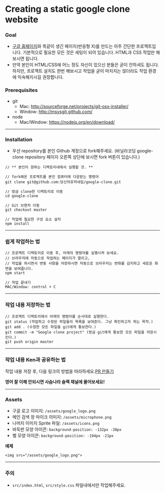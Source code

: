 # Creating a static google clone website

### Goal

- [구글 홈페이지](https://www.google.com)와 똑같이 생긴 페이지(반응형 X)를 만드는 아주 간단한 프로젝트입니다. 기본적으로 필요한 모든 것은 세팅이 되어 있습니다. HTML과 CSS 작업만 해보시면 됩니다.
- 만약 본인이 HTML/CSS에 어느 정도 자신이 있으신 분들은 굳이 안하셔도 됩니다. 하지만, 프로젝트 설치도 한번 해보시고 작업을 굳이 마치지는 않더라도 작업 환경에 익숙해지시길 권장합니다.

### Prerequisites

- git
  - Mac: http://sourceforge.net/projects/git-osx-installer/
  - Window: http://msysgit.github.com/
- node
  - Mac/Window: https://nodejs.org/en/download/

---

### Installation

- 우선 repository를 본인 Github 계정으로 fork해주세요. (바닐라코딩 google-clone repository 페이지 오른쪽 상단에 보시면 fork 버튼이 있습니다.)

```
// ** 본인이 원하는 디렉토리내에서 실행할 것. **

// fork해온 프로젝트를 본인 컴퓨터에 다운받는 명령어
git clone git@github.com:당신의유저네임/google-clone.git

// 방금 clone한 디렉토리로 이동
cd google-clone

// Git 브랜치 이동
git checkout master

// 작업에 필요한 구성 요소 설치
npm install
```

---

### 쉽게 작업하는 법

```
// 프로젝트 디렉토리로 이동 후, 아래의 명령어를 실행시켜 보세요.
// 브라우저에 자동으로 작업하는 페이지가 열리고,
// 작업을 하시면서 변동 사항을 저장하시면 자동으로 브라우저는 변화를 감지하고 새로운 화면을 보여줍니다.
npm start

// 작업 끝내기
MAC/Window: control + C
```

---

### 작업 내용 저장하는 법

```
// 프로젝트 디렉토리에서 아래의 명령어를 순서대로 실행한다.
git status (작업하고 수정된 파일들의 목록을 보여준다. 그냥 확인하고자 하는 목적.)
git add . (수정한 모든 파일을 git에게 통보한다.)
git commit -m "Google clone project" (방금 git에게 통보한 모든 파일을 저장시킨다.)
git push origin master
```

---

### 작업 내용 Ken과 공유하는 법

작업 내용 저장 후, 다음 링크의 방법을 따라하세요.[PR 만들기](https://help.github.com/articles/creating-a-pull-request-from-a-fork/)

**영어 잘 이해 안되시면 사슴나라 슬랙 채널에 물어보세요!**

---

### Assets

- 구글 로고 이미지: `/assets/google_logo.png`
- 메인 검색 창 마이크 이미지: `/assets/microphone.png`
- 나머지 이미지 Sprite 파일: `/assets/icons.png`
- 바둑판 모양 아이콘: `background-position: -132px -38px`
- 벨 모양 아이콘: `background-position: -194px -21px`

**예제**

`<img src="/assets/google_logo.png">`

---

### 주의

- `src/index.html`, `src/style.css` 파일내에서만 작업해주세요.
